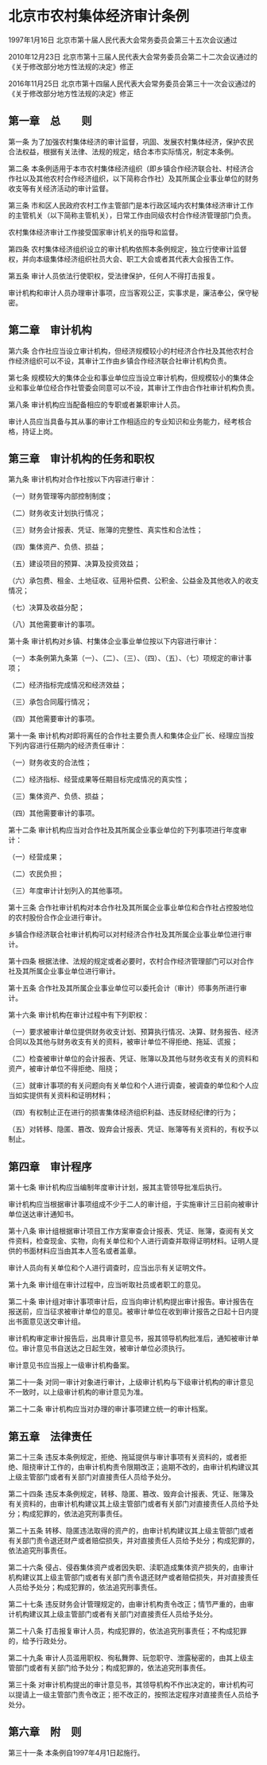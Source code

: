 # 北京市农村集体经济审计条例

1997年1月16日 北京市第十届人民代表大会常务委员会第三十五次会议通过

2010年12月23日 北京市第十三届人民代表大会常务委员会第二十二次会议通过的《关于修改部分地方性法规的决定》修正

2016年11月25日 北京市第十四届人民代表大会常务委员会第三十一次会议通过的《关于修改部分地方性法规的决定》修正



## 第一章　总　　则

第一条 为了加强农村集体经济的审计监督，巩固、发展农村集体经济，保护农民合法权益，根据有关法律、法规的规定，结合本市实际情况，制定本条例。

第二条 本条例适用于本市农村集体经济组织（即乡镇合作经济联合社、村经济合作社以及其他农村合作经济组织，以下简称合作社）及其所属企业事业单位的财务收支等有关经济活动的审计监督。

第三条 市和区人民政府农村工作主管部门是本行政区域内农村集体经济审计工作的主管机关（以下简称主管机关），日常工作由同级农村合作经济管理部门负责。

农村集体经济审计工作接受国家审计机关的指导和监督。

第四条 农村集体经济组织设立的审计机构依照本条例规定，独立行使审计监督权，并向本级集体经济组织社员大会、职工大会或者其代表大会报告工作。

第五条 审计人员依法行使职权，受法律保护，任何人不得打击报复。

审计机构和审计人员办理审计事项，应当客观公正，实事求是，廉洁奉公，保守秘密。

## 第二章　审计机构

第六条 合作社应当设立审计机构，但经济规模较小的村经济合作社及其他农村合作经济组织可以不设，其审计工作由乡镇合作经济联合社审计机构负责。

第七条 规模较大的集体企业和事业单位应当设立审计机构，但规模较小的集体企业和事业单位经合作社管委会同意可以不设，其审计工作由合作社审计机构负责。

第八条 审计机构应当配备相应的专职或者兼职审计人员。

审计人员应当具备与其从事的审计工作相适应的专业知识和业务能力，经考核合格，持证上岗。

## 第三章　审计机构的任务和职权

第九条 审计机构对合作社按以下内容进行审计：

（一）财务管理等内部控制制度；

（二）财务收支计划执行情况；

（三）财务会计报表、凭证、账簿的完整性、真实性和合法性；

（四）集体资产、负债、损益；

（五）建设项目的预算、决算及投资效益；

（六）承包费、租金、土地征收、征用补偿费、公积金、公益金及其他收入的收支情况；

（七）决算及收益分配；

（八）其他需要审计的事项。

第十条 审计机构对乡镇、村集体企业事业单位按以下内容进行审计：

（一）本条例第九条第（一）、（二）、（三）、（四）、（五）、（七）项规定的审计事项；

（二）经济指标完成情况和经济效益；

（三）承包合同履行情况；

（四）其他需要审计的事项。

第十一条 审计机构对即将离任的合作社主要负责人和集体企业厂长、经理应当按下列内容进行任期内的经济责任审计：

（一）财务收支的合法性；

（二）经济指标、经营成果等任期目标完成情况的真实性；

（三）集体资产、负债、损益；

（四）其他需要审计的事项。

第十二条 审计机构应当对合作社及其所属企业事业单位的下列事项进行年度审计：

（一）经营成果；

（二）农民负担；

（三）年度审计计划列入的其他事项。

第十三条 合作社审计机构对本合作社及其所属企业事业单位和合作社占控股地位的农村股份合作企业进行审计。

乡镇合作经济联合社审计机构可以对村经济合作社及其所属企业事业单位进行审计。

第十四条 根据法律、法规的规定或者必要时，农村合作经济管理部门可以对合作社及其所属企业事业单位进行审计。

第十五条 合作社及其所属企业事业单位可以委托会计（审计）师事务所进行审计。

第十六条 审计机构在审计过程中有下列职权：

（一）要求被审计单位提供财务收支计划、预算执行情况、决算、财务报告、经济合同以及其他与财务收支有关的资料，被审计单位不得拒绝、拖延、谎报；

（二）检查被审计单位的会计报表、凭证、账簿以及其他与财务收支有关的资料和资产，被审计单位不得拒绝、阻挠；

（三）就审计事项的有关问题向有关单位和个人进行调查，被调查的单位和个人应当如实提供有关资料和证明材料；

（四）有权制止正在进行的损害集体经济组织利益、违反财经纪律的行为；

（五）对转移、隐匿、篡改、毁弃会计报表、凭证、账簿等有关资料的，有权予以制止。

## 第四章　审计程序

第十七条 审计机构应当编制年度审计计划，报其主管领导批准后执行。

审计机构应当根据审计事项组成不少于二人的审计组，于实施审计三日前向被审计单位送达审计通知书。

第十八条 审计组根据审计项目工作方案审查会计报表、凭证、账簿，查阅有关文件资料，检查现金、实物，向有关单位和个人进行调查并取得证明材料。证明人提供的书面材料应当由其本人签名或者盖章。

审计人员向有关单位和个人进行调查时，应当出示有关证明文件。

第十九条 审计组在审计过程中，应当听取社员或者职工的意见。

第二十条 审计组对审计事项审计后，应当向审计机构提出审计报告。审计报告在报送前，应当征求被审计单位的意见。被审计单位在收到审计报告之日起十日内提出书面意见送交审计组。

审计机构审定审计报告后，出具审计意见书，报其领导机构批准后，通知被审计单位。审计意见书自送达之日起生效，被审计单位必须执行。

审计意见书应当报上一级审计机构备案。

第二十一条 对同一审计对象进行审计，上级审计机构与下级审计机构的审计意见不一致时，以上级审计机构的审计意见为准。

第二十二条 审计机构应当对办理的审计事项建立统一的审计档案。

## 第五章　法律责任

第二十三条 违反本条例规定，拒绝、拖延提供与审计事项有关资料的，或者拒绝、阻挠审计工作的，由审计机构责令限期改正；逾期不改的，由审计机构建议其上级主管部门或者有关部门对直接责任人员给予处分。

第二十四条 违反本条例规定，转移、隐匿、篡改、毁弃会计报表、凭证、账簿及有关资料的，由审计机构建议其上级主管部门或者有关部门对直接责任人员给予处分；构成犯罪的，依法追究刑事责任。

第二十五条 转移、隐匿违法取得的资产的，由审计机构建议其上级主管部门或者有关部门责令退还财产或者赔偿损失，并对直接责任人员给予处分；构成犯罪的，依法追究刑事责任。

第二十六条 侵占、侵吞集体资产或者因失职、渎职造成集体资产损失的，由审计机构建议其上级主管部门或者有关部门责令退还财产或者赔偿损失，并对直接责任人员给予处分；构成犯罪的，依法追究刑事责任。

第二十七条 违反财务会计管理规定的，由审计机构责令改正；情节严重的，由审计机构建议其上级主管部门或者有关部门对直接责任人员给予处分。

第二十八条 打击报复审计人员，构成犯罪的，依法追究刑事责任；不构成犯罪的，给予行政处分。

第二十九条 审计人员滥用职权、徇私舞弊、玩忽职守、泄露秘密的，由其上级主管部门或者有关部门给予处分；构成犯罪的，依法追究刑事责任。

第三十条 对审计机构提出的审计意见书，其领导机构不作出决定的，审计机构可以提请上一级主管部门责令改正；拒不改正的，按照法定程序对直接责任人员给予处分。

## 第六章　附　则

第三十一条 本条例自1997年4月1日起施行。